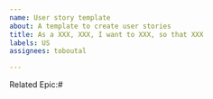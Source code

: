 ```yaml
---
name: User story template
about: A template to create user stories
title: As a XXX, XXX, I want to XXX, so that XXX
labels: US
assignees: toboutal

---
```


Related Epic:#
